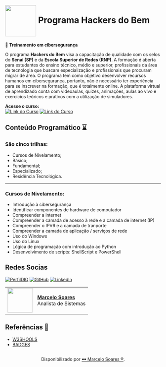 <h1>
    <a href="https://hackersdobem.org.br/">
    <img align="center" width="100px" src="https://hackersdobem.org.br/assets/json/uploads/HACKERSDOBEM_LOGO_RGB_PRINCIPAL_POSITIVA_1_8c655bcacf.svg"></a>
    <span><b>Programa Hackers do Bem</b></span>
</h1>

🎯 **Treinamento em cibersegurança** 

O programa **Hackers do Bem** visa a capacitação de qualidade com os selos do **Senai (SP)** e da **Escola Superior de Redes (RNP)**.  A formação é aberta para estudantes do ensino técnico, médio e superior, profissionais da área de tecnologia que buscam especialização e profissionais que procuram migrar de área. O programa tem como objetivo desenvolver recursos humanos em cibersegurança, portanto, não é necessário ter experiência para se inscrever na formação, que é totalmente online. A plataforma virtual de aprendizado conta com videoaulas, quizes, animações, aulas ao vivo e exercícios teóricos e práticos com a utilização de simuladores.

**Acesse o curso:** <br>
[![Link do Curso](https://img.shields.io/badge/▶-000?style=for-the-badge&logo=movie&logoColor=E94D5F)](https://hackersdobem.org.br/) 
[![Link do Curso](https://img.shields.io/badge/Hackers%20do%20Bem-E94D5F?style=for-the-badge)](https://hackersdobem.org.br/) 

## Conteúdo Programático ⌛

### **São cinco trilhas:** 

- Cursos de Nivelamento;
- Básico;
- Fundamental;
- Especializado;
- Residência Tecnológica.
<hr>

### Cursos de Nivelamento:

- Introdução à cibersegurança
- Identificar componentes de hardware de computador
- Compreender a internet 
- Compreender a camada de acesso à rede e a camada de internet (IP)
- Compreender o IPV6 e a camada de tranporte
- Compreender a camada de aplicação / serviços de rede
- Uso do Windows
- Uso do Linux
- Lógica de programação com introdução ao Python
- Desenvolvimento de scripts: ShellScript e PowerShell

## Redes Socias

[![PerfilDIO](https://img.shields.io/badge/DIO-0077B5?style=for-the-badge&logo=dio&logoColor=white)](https://web.dio.me/users/marcelo_soares92)
[![GitHub](https://img.shields.io/badge/GitHub-000?style=for-the-badge&logo=github&logoColor=30A3DC)](https://github.com/Mdsoare/)
[![LinkedIn](https://img.shields.io/badge/LinkedIn-0077B5?style=for-the-badge&logo=linkedin&logoColor=white)](https://www.linkedin.com/in/marcelodsoares/) 

<table>
  <tr>
    <td>
      <img width="80px" align="center" src="https://avatars.githubusercontent.com/Mdsoare"/>
    </td>
    <td align="left">
      <a href="https://github.com/Mdsoare">
        <span><b>Marcelo Soares</b></span>
      </a>
      <br>
      <span>Analista de Sistemas</span>
    </td>
  </tr>
</table>

## Referências 🔎
- [W3SHOOLS](https://www.w3schools.com/)
- [BADGES](https://hendrasob.github.io/badges/)

##
<div align="center">Disponibilizado por <a href="https://github.com/Mdsoare">🕶 Marcelo Soares ®</a>.</div>
